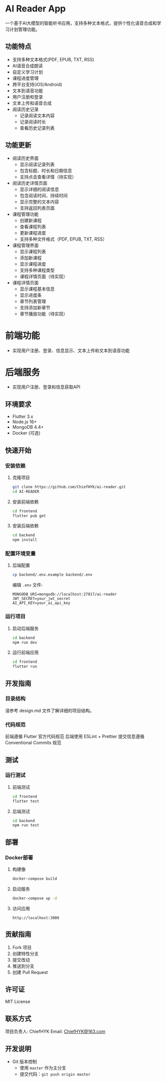 # AI Reader App

一个基于AI大模型的智能听书应用，支持多种文本格式，提供个性化语音合成和学习计划管理功能。

## 功能特点

- 支持多种文本格式(PDF, EPUB, TXT, RSS)
- AI语音合成朗读
- 自定义学习计划
- 课程进度管理
- 跨平台支持(iOS/Android)
- 文本到语音功能
- 用户注册和登录
- 文本上传和语音合成
- 阅读历史记录
  - 记录阅读文本内容
  - 记录阅读时长
  - 查看历史记录列表

## 功能更新
- 阅读历史界面
  - 显示阅读记录列表
  - 包含标题、时长和日期信息
  - 支持点击查看详情（待实现）
- 阅读历史详情页面
  - 显示详细的阅读信息
  - 包含阅读时间、持续时间
  - 显示完整的文本内容
  - 支持返回列表页面
- 课程管理功能
  - 创建新课程
  - 查看课程列表
  - 更新课程进度
  - 支持多种文件格式（PDF, EPUB, TXT, RSS）
- 课程管理界面
  - 显示课程列表
  - 添加新课程
  - 显示课程进度
  - 支持多种课程类型
  - 课程详情页面（待实现）
- 课程详情页面
  - 显示课程基本信息
  - 显示进度条
  - 章节列表管理
  - 支持添加新章节
  - 章节播放功能（待实现）

# 前端功能
- 实现用户注册、登录、信息显示、文本上传和文本到语音功能

# 后端服务
- 实现用户注册、登录和信息获取API

## 环境要求

- Flutter 3.x
- Node.js 16+
- MongoDB 4.4+
- Docker (可选)

## 快速开始

### 安装依赖

1. 克隆项目
   ```bash
   git clone https://github.com/ChiefHYK/ai-reader.git
   cd AI-READER
   ```

2. 安装前端依赖
   ```bash
   cd frontend
   flutter pub get
   ```

3. 安装后端依赖
   ```bash
   cd backend
   npm install
   ```

### 配置环境变量

1. 后端配置
   ```bash
   cp backend/.env.example backend/.env
   ```
   编辑 `.env` 文件:
   ```
   MONGODB_URI=mongodb://localhost:27017/ai-reader
   JWT_SECRET=your_jwt_secret
   AI_API_KEY=your_ai_api_key
   ```

### 运行项目

1. 启动后端服务
   ```bash
   cd backend
   npm run dev
   ```

2. 运行前端应用
   ```bash
   cd frontend
   flutter run
   ```

## 开发指南

### 目录结构

请参考 design.md 文件了解详细的项目结构。

### 代码规范

前端遵循 Flutter 官方代码规范
后端使用 ESLint + Prettier
提交信息遵循 Conventional Commits 规范

## 测试

### 运行测试

1. 前端测试
   ```bash
   cd frontend
   flutter test
   ```

2. 后端测试
   ```bash
   cd backend
   npm run test
   ```

## 部署

### Docker部署

1. 构建像
   ```bash
   docker-compose build
   ```

2. 启动服务
   ```bash
   docker-compose up -d
   ```

3. 访问应用
   ```
   http://localhost:3000
   ```

## 贡献指南

1. Fork 项目
2. 创建特性分支
3. 提交改动
4. 推送到分支
5. 创建 Pull Request

## 许可证

MIT License

## 联系方式

项目负责人: ChiefHYK
Email: ChiefHYK@163.com

## 开发说明
- Git 版本控制
  - 使用 `master` 作为主分支
  - 提交代码：`git push origin master`
